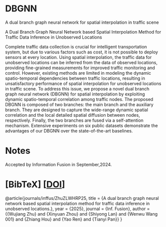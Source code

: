 # DBGNN
A dual branch graph neural network for spatial interpolation in traffic scene

A Dual Branch Graph Neural Network based Spatial Interpolation Method for Traffic Data Inference in Unobserved Locations

Complete traffic data collection is crucial for intelligent transportation system, but due to various factors such as cost, it is not possible to deploy sensors at every location. Using spatial interpolation, the traffic data for unobserved locations can be inferred from the data of observed locations, providing fine-grained measurements for improved traffic monitoring and control.
However, existing methods are limited in modeling the dynamic spatio-temporal dependencies between traffic locations, resulting in unsatisfactory performance of spatial interpolation for unobserved locations in traffic scene. To address this issue, we propose a novel dual branch graph neural network (DBGNN) for spatial interpolation by exploiting dynamic spatio-temporal correlation among traffic nodes. The proposed DBGNN is composed of two branches: the main branch and the auxiliary branch. They are designed to capture the wide-range dynamic spatial correlation and the local detailed spatial diffusion between nodes, respectively. Finally, the two branches are fused via a self-attention mechanism. Extensive experiments on six public datasets demonstrate the advantages of our DBGNN over the state-of-the-art baselines.

# Notes
Accepted by Information Fusion in September,2024.

# [BibTeX] [[DOI](https://doi.org/10.1016/j.inffus.2024.102703)]
@article{journals/inffus/ZhuZLWHRP25,
	title = {A dual branch graph neural network based spatial interpolation method for traffic data inference in unobserved locations.},
	year = {2025},
	journal = {Inf. Fusion},
	author = {{Wujiang Zhu} and {Xinyuan Zhou} and {Shiyong Lan} and {Wenwu Wang 001} and {Zhiang Hou} and {Yao Ren} and {Tianyi Pan}}
}
